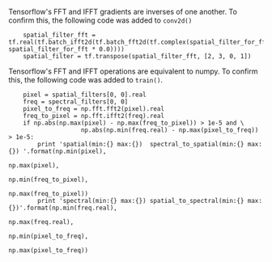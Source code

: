 
Tensorflow's FFT and IFFT gradients are inverses of one another.
To confirm this, the following code was added to `conv2d()`
```
    spatial_filter_fft = tf.real(tf.batch_ifft2d(tf.batch_fft2d(tf.complex(spatial_filter_for_fft, spatial_filter_for_fft * 0.0))))
    spatial_filter = tf.transpose(spatial_filter_fft, [2, 3, 0, 1])
```

Tensorflow's FFT and IFFT  operations are equivalent to numpy. 
To confirm this, the following code was added to `train()`.
```
    pixel = spatial_filters[0, 0].real
    freq = spectral_filters[0, 0]
    pixel_to_freq = np.fft.fft2(pixel).real
    freq_to_pixel = np.fft.ifft2(freq).real
    if np.abs(np.max(pixel) - np.max(freq_to_pixel)) > 1e-5 and \
                    np.abs(np.min(freq.real) - np.max(pixel_to_freq)) > 1e-5:
        print 'spatial(min:{} max:{})  spectral_to_spatial(min:{} max:{}) '.format(np.min(pixel),
                                                                                   np.max(pixel),
                                                                                   np.min(freq_to_pixel),
                                                                                   np.max(freq_to_pixel))
        print 'spectral(min:{} max:{}) spatial_to_spectral(min:{} max:{})'.format(np.min(freq.real),
                                                                                  np.max(freq.real),
                                                                                  np.min(pixel_to_freq),
                                                                                  np.max(pixel_to_freq))
```